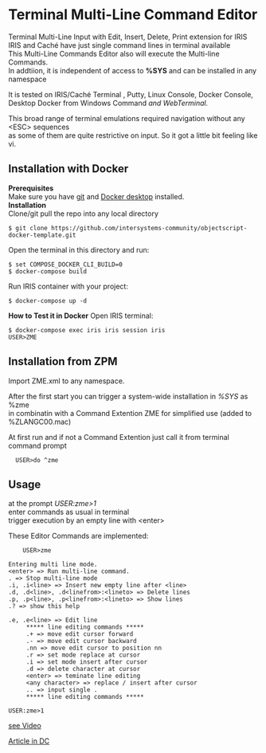 # Terminal Multi-Line Command Editor #
Terminal Multi-Line Input with Edit, Insert, Delete, Print extension for IRIS  
IRIS and Caché have just single command lines in terminal available   
This Multi-Line Commands Editor also will execute the Multi-line Commands.  
In addtiion, it is independent of access to __%SYS__ and can be installed in any namespace   

It is tested on IRIS/Caché Terminal , Putty, Linux Console, Docker Console,   
Desktop Docker from Windows Command _and WebTerminal._  

This broad range of terminal emulations required navigation without any \<ESC> sequences   
as some of them are quite restrictive on input. So it got a little bit feeling like vi.  
## Installation with Docker ## 
__Prerequisites__   
Make sure you have [git](https://git-scm.com/book/en/v2/Getting-Started-Installing-Git) and [Docker desktop](https://www.docker.com/products/docker-desktop) installed.    
__Installation__    
Clone/git pull the repo into any local directory
```
$ git clone https://github.com/intersystems-community/objectscript-docker-template.git
```
Open the terminal in this directory and run:
```
$ set COMPOSE_DOCKER_CLI_BUILD=0
$ docker-compose build
```
Run IRIS container with your project:
```
$ docker-compose up -d
```
__How to Test it in Docker__
Open IRIS terminal:
```
$ docker-compose exec iris iris session iris
USER>ZME
```
## Installation from ZPM ##  
Import ZME.xml to any namespace.  

After the first start you can trigger a system-wide installation in _%SYS_ as %zme     
in combinatin with a Command Extention ZME for simplified use (added to %ZLANGC00.mac)   

At first run and if not a Command Extention just call it from terminal command prompt  
~~~  
  USER>do ^zme  
~~~
## Usage ##
at the prompt _USER:zme>1_   
enter commands as usual in terminal   
trigger execution by an empty line  with \<enter>  

These Editor Commands are implemented:  
~~~
    USER>zme
 
Entering multi line mode.
<enter> => Run multi-line command.
. => Stop multi-line mode
.i, .i<line> => Insert new empty line after <line>
.d, .d<line>, .d<linefrom>:<lineto> => Delete lines
.p, .p<line>, .p<linefrom>:<lineto> => Show lines
.? => show this help
 
.e, .e<line> => Edit line
     ***** line editing commands *****
     .+ => move edit cursor forward
     .- => move edit cursor backward
     .nn => move edit cursor to position nn
     .r => set mode replace at cursor
     .i => set mode insert after cursor
     .d => delete character at cursor
     <enter> => teminate line editing
     <any character> => replace / insert after cursor
     .. => input single .
     ***** line editing commands *****
 
USER:zme>1
~~~   

[see Video](https://www.youtube.com/watch?v=vwE-agZxRW8)  

[Article in DC](https://community.intersystems.com/post/terminal-multi-line-command-editor)    
